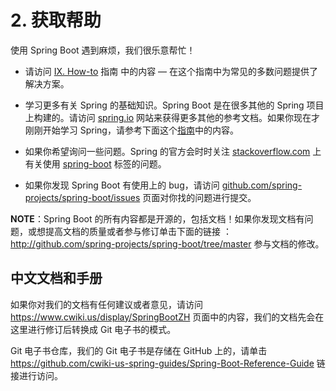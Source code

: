 # 2. 获取帮助

使用 Spring Boot 遇到麻烦，我们很乐意帮忙！

* 请访问 [IX. How-to](https://docs.spring.io/spring-boot/docs/2.1.0.RELEASE/reference/htmlsingle/#howto) 指南 中的内容 — 在这个指南中为常见的多数问题提供了解决方案。

* 学习更多有关 Spring 的基础知识。Spring Boot 是在很多其他的 Spring 项目上构建的。请访问 [spring.io](http://spring.io) 网站来获得更多其他的参考文档。如果你现在才刚刚开始学习 Spring，请参考下面这个[指南](http://spring.io/guide)中的内容。

* 如果你希望询问一些问题。Spring 的官方会时时关注 [stackoverflow.com](http://stackoverflow.com/) 上有关使用 [spring-boot](http://stackoverflow.com/tags/spring-boot) 标签的问题。

* 如果你发现 Spring Boot 有使用上的 bug，请访问 [github.com/spring-projects/spring-boot/issues](https://github.com/spring-projects/spring-boot/issue) 页面对你找的问题进行提交。


**NOTE**：Spring Boot 的所有内容都是开源的，包括文档！如果你发现文档有问题，或想提高文档的质量或者参与修订单击下面的链接 ：<http://github.com/spring-projects/spring-boot/tree/master> 参与文档的修改。

## 中文文档和手册
如果你对我们的文档有任何建议或者意见，请访问 <https://www.cwiki.us/display/SpringBootZH> 页面中的内容，我们的文档先会在这里进行修订后转换成 Git 电子书的模式。

Git 电子书仓库，我们的 Git 电子书是存储在 GitHub 上的，请单击 <https://github.com/cwiki-us-spring-guides/Spring-Boot-Reference-Guide> 链接进行访问。

